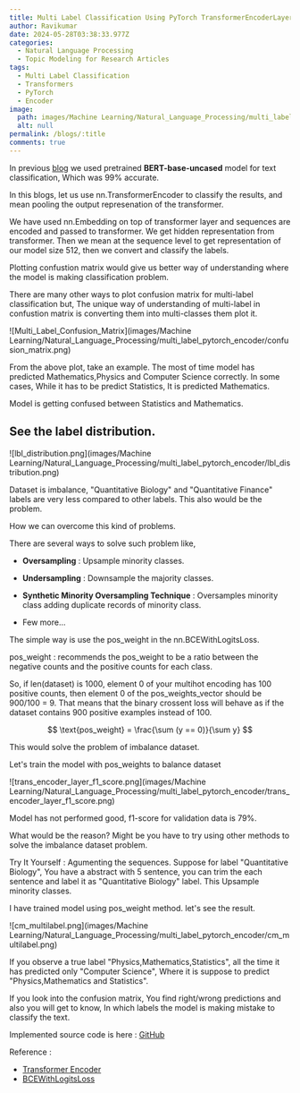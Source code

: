```yaml
---
title: Multi Label Classification Using PyTorch TransformerEncoderLayer
author: Ravikumar
date: 2024-05-28T03:38:33.977Z
categories:
  - Natural Language Processing
  - Topic Modeling for Research Articles
tags:
  - Multi Label Classification
  - Transformers
  - PyTorch
  - Encoder
image:
  path: images/Machine Learning/Natural_Language_Processing/multi_label_pytorch_encoder/cm_multilabel.png
  alt: null
permalink: /blogs/:title
comments: true
---
```


In previous [blog](https://ravikumarmn.github.io/blogs/multi-label-classification-using-huggingface-transformer/) we used pretrained **BERT-base-uncased** model for text classification, Which was 99% accurate.

In this blogs, let us use nn.TransformerEncoder to classify the results, and mean pooling the output represenation of the transformer.

We have used nn.Embedding on top of transformer layer and sequences are encoded and passed to transformer. We get hidden representation from transformer. Then we mean at the sequence level to get representation of our model size 512, then we convert and classify the labels. 

Plotting confustion matrix would give us better way of understanding where the model is making classification problem.

There are many other ways to plot confusion matrix for multi-label classification but, The unique way of understanding of multi-label in confustion matrix is converting them into multi-classes them plot it.

![Multi_Label_Confusion_Matrix](images/Machine Learning/Natural_Language_Processing/multi_label_pytorch_encoder/confusion_matrix.png)

From the above plot, take an example. The most of time model has predicted Mathematics,Physics and Computer Science correctly. In some cases, While it has to be predict Statistics, It is predicted Mathematics.


Model is getting confused between Statistics and Mathematics. 


## **See the label distribution.**

![lbl_distribution.png](images/Machine Learning/Natural_Language_Processing/multi_label_pytorch_encoder/lbl_distribution.png)

Dataset is imbalance, "Quantitative Biology" and "Quantitative Finance" labels are very less compared to other labels. This also would be the problem.

How we can overcome this kind of problems.

There are several ways to solve such problem like,

- **Oversampling**  : Upsample minority classes.
- **Undersampling** : Downsample the majority classes.
- **Synthetic Minority Oversampling Technique** : Oversamples minority class adding duplicate records of minority class.

- Few more...

The simple way is use the pos_weight in the nn.BCEWithLogitsLoss.

pos_weight : recommends the pos_weight to be a ratio between the negative counts and the positive counts for each class.

So, if len(dataset) is 1000, element 0 of your multihot encoding has 100 positive counts, then element 0 of the pos_weights_vector should be 900/100 = 9. That means that the binary crossent loss will behave as if the dataset contains 900 positive examples instead of 100.

<script src="https://polyfill.io/v3/polyfill.min.js?features=es6"></script>
<script id="MathJax-script" async src="https://cdn.jsdelivr.net/npm/mathjax@3/es5/tex-mml-chtml.js"></script>

$$
\text{pos_weight} = \frac{\sum (y == 0)}{\sum y}
$$





This would solve the problem of imbalance dataset.

Let's train the model with pos_weights to balance dataset


![trans_encoder_layer_f1_score.png](images/Machine Learning/Natural_Language_Processing/multi_label_pytorch_encoder/trans_encoder_layer_f1_score.png)

Model has not performed good, f1-score for validation data is 79%. 

What would be the reason? Might be you have to try using other methods to solve the imbalance dataset problem. 

Try It Yourself : Agumenting the sequences. Suppose for label "Quantitative Biology", You have a abstract with 5 sentence, you can trim the each sentence and label it as "Quantitative Biology" label. This Upsample minority classes.


I have trained model using pos_weight method.
let's see the result.



![cm_multilabel.png](images/Machine Learning/Natural_Language_Processing/multi_label_pytorch_encoder/cm_multilabel.png)

If you observe a true label "Physics,Mathematics,Statistics", all the time it has predicted only "Computer Science", Where it is suppose to predict "Physics,Mathematics and Statistics". 

If you look into the confusion matrix, You find right/wrong predictions and also you will get to know, In which labels the model is making mistake to classify the text.

Implemented source code is here : [GitHub](https://github.com/ravikumarmn/Learning-NLP-with-PyTorch/tree/main/Chapter%20-%207%20:%20Detailed%20Understanding%20of%20Multi-Label%20Classification/src)

Reference :

- [Transformer Encoder](https://pytorch.org/docs/stable/generated/torch.nn.TransformerEncoderLayer.html)
- [BCEWithLogitsLoss](https://pytorch.org/docs/stable/generated/torch.nn.BCEWithLogitsLoss.html)
